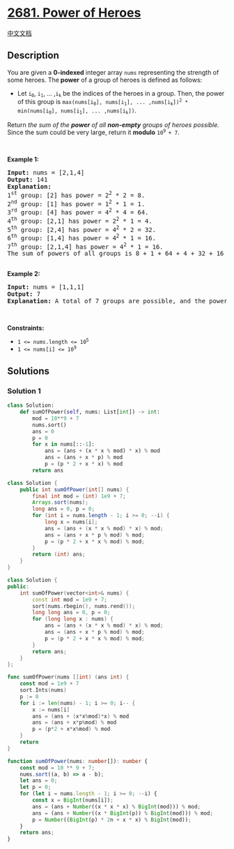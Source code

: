 # [2681. Power of Heroes](https://leetcode.com/problems/power-of-heroes)

[中文文档](/solution/2600-2699/2681.Power%20of%20Heroes/README.md)

<!-- tags:Array,Math,Prefix Sum,Sorting -->

## Description

<p>You are given a <strong>0-indexed</strong> integer array <code>nums</code> representing the strength of some heroes. The<b> power</b> of a group of heroes is defined as follows:</p>

<ul>
	<li>Let <code>i<sub>0</sub></code>, <code>i<sub>1</sub></code>, ... ,<code>i<sub>k</sub></code> be the indices of the heroes in a group. Then, the power of this group is <code>max(nums[i<sub>0</sub>], nums[i<sub>1</sub>], ... ,nums[i<sub>k</sub>])<sup>2</sup> * min(nums[i<sub>0</sub>], nums[i<sub>1</sub>], ... ,nums[i<sub>k</sub>])</code>.</li>
</ul>

<p>Return <em>the sum of the <strong>power</strong> of all <strong>non-empty</strong> groups of heroes possible.</em> Since the sum could be very large, return it <strong>modulo</strong> <code>10<sup>9 </sup>+ 7</code>.</p>

<p>&nbsp;</p>
<p><strong class="example">Example 1:</strong></p>

<pre>
<strong>Input:</strong> nums = [2,1,4]
<strong>Output:</strong> 141
<strong>Explanation:</strong> 
1<sup>st</sup>&nbsp;group: [2] has power = 2<sup>2</sup>&nbsp;* 2 = 8.
2<sup>nd</sup>&nbsp;group: [1] has power = 1<sup>2</sup> * 1 = 1. 
3<sup>rd</sup>&nbsp;group: [4] has power = 4<sup>2</sup> * 4 = 64. 
4<sup>th</sup>&nbsp;group: [2,1] has power = 2<sup>2</sup> * 1 = 4. 
5<sup>th</sup>&nbsp;group: [2,4] has power = 4<sup>2</sup> * 2 = 32. 
6<sup>th</sup>&nbsp;group: [1,4] has power = 4<sup>2</sup> * 1 = 16. 
​​​​​​​7<sup>th</sup>&nbsp;group: [2,1,4] has power = 4<sup>2</sup>​​​​​​​ * 1 = 16. 
The sum of powers of all groups is 8 + 1 + 64 + 4 + 32 + 16 + 16 = 141.

</pre>

<p><strong class="example">Example 2:</strong></p>

<pre>
<strong>Input:</strong> nums = [1,1,1]
<strong>Output:</strong> 7
<strong>Explanation:</strong> A total of 7 groups are possible, and the power of each group will be 1. Therefore, the sum of the powers of all groups is 7.
</pre>

<p>&nbsp;</p>
<p><strong>Constraints:</strong></p>

<ul>
	<li><code>1 &lt;= nums.length &lt;= 10<sup>5</sup></code></li>
	<li><code>1 &lt;= nums[i] &lt;= 10<sup>9</sup></code></li>
</ul>

## Solutions

### Solution 1

<!-- tabs:start -->

```python
class Solution:
    def sumOfPower(self, nums: List[int]) -> int:
        mod = 10**9 + 7
        nums.sort()
        ans = 0
        p = 0
        for x in nums[::-1]:
            ans = (ans + (x * x % mod) * x) % mod
            ans = (ans + x * p) % mod
            p = (p * 2 + x * x) % mod
        return ans
```

```java
class Solution {
    public int sumOfPower(int[] nums) {
        final int mod = (int) 1e9 + 7;
        Arrays.sort(nums);
        long ans = 0, p = 0;
        for (int i = nums.length - 1; i >= 0; --i) {
            long x = nums[i];
            ans = (ans + (x * x % mod) * x) % mod;
            ans = (ans + x * p % mod) % mod;
            p = (p * 2 + x * x % mod) % mod;
        }
        return (int) ans;
    }
}
```

```cpp
class Solution {
public:
    int sumOfPower(vector<int>& nums) {
        const int mod = 1e9 + 7;
        sort(nums.rbegin(), nums.rend());
        long long ans = 0, p = 0;
        for (long long x : nums) {
            ans = (ans + (x * x % mod) * x) % mod;
            ans = (ans + x * p % mod) % mod;
            p = (p * 2 + x * x % mod) % mod;
        }
        return ans;
    }
};
```

```go
func sumOfPower(nums []int) (ans int) {
	const mod = 1e9 + 7
	sort.Ints(nums)
	p := 0
	for i := len(nums) - 1; i >= 0; i-- {
		x := nums[i]
		ans = (ans + (x*x%mod)*x) % mod
		ans = (ans + x*p%mod) % mod
		p = (p*2 + x*x%mod) % mod
	}
	return
}
```

```ts
function sumOfPower(nums: number[]): number {
    const mod = 10 ** 9 + 7;
    nums.sort((a, b) => a - b);
    let ans = 0;
    let p = 0;
    for (let i = nums.length - 1; i >= 0; --i) {
        const x = BigInt(nums[i]);
        ans = (ans + Number((x * x * x) % BigInt(mod))) % mod;
        ans = (ans + Number((x * BigInt(p)) % BigInt(mod))) % mod;
        p = Number((BigInt(p) * 2n + x * x) % BigInt(mod));
    }
    return ans;
}
```

<!-- tabs:end -->

<!-- end -->
